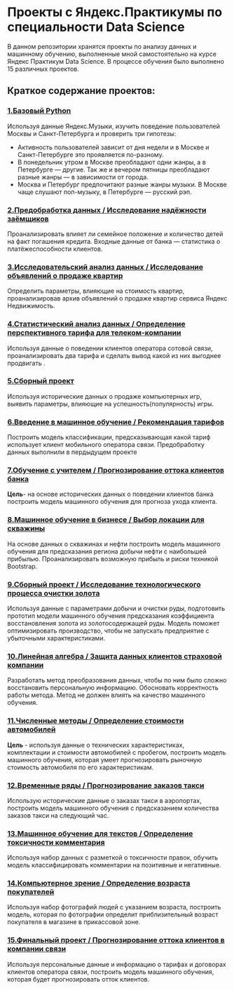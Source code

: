# Проекты с Яндекс.Практикумы по специальности Data Science
В данном репозитории хранятся проекты по анализу данных и машинному обучению, выполненные мной самостоятельно на курсе Яндекс Практикум Data Science.
В процессе обучения было выполнено 15 различных проектов. 
## Краткое содержание проектов:
### [1.Базовый Python](https://github.com/Lunay17/yandex_practicum_ds/tree/main/1_project_base_python)
Используя данные Яндекс.Музыки, изучить поведение пользователей Москвы и Санкт-Петербурга и проверить три гипотезы:
- Активность пользователей зависит от дня недели и в Москве и Санкт-Петербурге это проявляется по-разному.
- В понедельник утром в Москве преобладают одни жанры, а в Петербурге — другие. Так же и вечером пятницы преобладают разные жанры — в зависимости от города.
- Москва и Петербург предпочитают разные жанры музыки. В Москве чаще слушают поп-музыку, в Петербурге — русский рэп.

### [2.Предобработка данных / Исследование надёжности заёмщиков](https://github.com/Lunay17/yandex_practicum_ds/tree/main/2_project_data_preprocessing)
Проанализировать влияет ли семейное положение и количество детей на факт погашения кредита. Входные данные от банка — статистика о платёжеспособности клиентов.

### [3.Исследовательский анализ данных / Исследование объявлений о продаже квартир](https://github.com/Lunay17/yandex_practicum_ds/tree/main/3_project_exploratory_data_analysis)
Определить параметры, влияющие на стоимость квартир, проанализировав архив объявлений о продаже квартир сервиса Яндекс Недвижимость.

### [4.Статистический анализ данных / Определение перспективного тарифа для телеком-компании](https://github.com/Lunay17/yandex_practicum_ds/tree/main/4_project_statistical_data_analysis)
Используя данные о поведении клиентов оператора сотовой связи, проанализировать два тарифа и сделать вывод какой из них выгоднее продвигать .

### [5.Сборный проект](https://github.com/Lunay17/yandex_practicum_ds/tree/main/5_project)
Используя исторические данных о продаже компьютерных игр, выявить параметры, влияющие на успешность(популярность) игры.

### [6.Введение в машинное обучение / Рекомендация тарифов](https://github.com/Lunay17/yandex_practicum_ds/tree/main/6_project_introduction_to_machine_learning)
Построить модель классификации, предсказывающая какой тариф использует клиент мобильного оператора связи. Предобработку данных выполнили в пердыдущем проекте

### [7.Обучение с учителем / Прогнозирование оттока клиентов банка](https://github.com/Lunay17/yandex_practicum_ds/tree/main/7_project_training_with_a_teacher)
**Цель**-  на основе исторических данных  о поведении клиентов банка построить модель машинного обучения для прогноза ухода клиента. 

### [8.Машинное обучение в бизнесе / Выбор локации для скважины](https://github.com/Lunay17/yandex_practicum_ds/tree/main/8_project_machine_learning_in_business)
На основе данных о скважинах и нефти построить модель машинного обучения для предсказания региона добычи нефти с наибольшей прибылью. Проанализировать возможную прибыль и риски техникой Bootstrap.

### [9.Сборный проект / Исследование технологического процесса очистки золота](https://github.com/Lunay17/yandex_practicum_ds/tree/main/9_project_assembly_project_2)
Используя данные с параметрами добычи и очистки руды, подготовить прототип модели машинного обучения предсказания коэффициента восстановления золота из золотосодержащей руды. Модель поможет оптимизировать производство, чтобы не запускать предприятие с убыточными характеристиками.

### [10.Линейная алгебра / Защита данных клиентов страховой компании](https://github.com/Lunay17/yandex_practicum_ds/tree/main/10_project_linear_algebra)
Разработать метод преобразования данных, чтобы по ним было сложно восстановить персональную информацию. Обосновать корректность работы метода. Метод не должен влиять на качество машинного обучения. 

### [11.Численные методы / Определение стоимости автомобилей](https://github.com/Lunay17/yandex_practicum_ds/tree/main/11_project_numerical_methods)
**Цель** - используя данные о технических характеристиках, комплектации и стоимости автомобилей с пробегом, построить модель машинного обучения, которая умеет прогнозировать рыночную стоимость автомобиля по его характеристикам.

### [12.Временные ряды / Прогнозирование заказов такси](https://github.com/Lunay17/yandex_practicum_ds/tree/main/12_project_time_series)
Использую исторические данные о заказах такси в аэропортах, построить модель машинного обучения с предсказанием количества заказов такси на следующий час. 

### [13.Машинное обучение для текстов / Определение токсичности комментария](https://github.com/Lunay17/yandex_practicum_ds/tree/main/13_project_machine_learning_of_texts)
Используя набор данных с разметкой о токсичности правок, обучить модель классифицировать комментарии на позитивные и негативные. 

### [14.Компьютерное зрение / Определение возраста покупателей](https://github.com/Lunay17/yandex_practicum_ds/tree/main/14_project_computer_vision)
Используя набор фотографий людей с указанием возраста, построить модель, которая по фотографии определит приблизительный возраст покупателя в магазине в прикассовой зоне. 

### [15.Финальный проект / Прогнозирование оттока клиентов в компании связи](https://github.com/Lunay17/yandex_practicum_ds/tree/main/15_project_final_project)
Используя персональные данные и информацию о тарифах и договорах клиентов оператора связи, построить модель машинного обучения, которая будет прогнозировать отток клиентов. 

